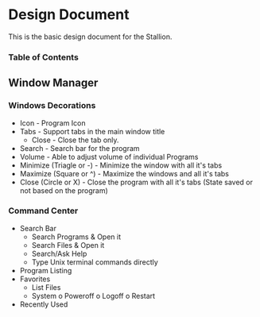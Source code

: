 # Design Document
This is the basic design document for the Stallion.

### Table of Contents

## Window Manager

### Windows Decorations
* Icon - Program Icon
* Tabs - Support tabs in the main window title
  - Close - Close the tab only.
* Search - Search bar for the program
* Volume - Able to adjust volume of individual Programs
* Minimize (Triagle or -) - Minimize the window with all it's tabs
* Maximize (Square or ^) - Maximize the windows and all it's tabs
* Close (Circle or X) - Close the program with all it's tabs (State saved or not based on the program)

### Command Center
* Search Bar
  - Search Programs & Open it
  - Search Files & Open it
  - Search/Ask Help
  - Type Unix terminal commands directly
* Program Listing
* Favorites
  - List Files
  - System
    o Poweroff
    o Logoff
    o Restart
* Recently Used
